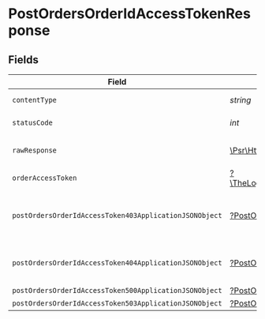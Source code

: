 # PostOrdersOrderIdAccessTokenResponse


## Fields

| Field                                                                                                                        | Type                                                                                                                         | Required                                                                                                                     | Description                                                                                                                  |
| ---------------------------------------------------------------------------------------------------------------------------- | ---------------------------------------------------------------------------------------------------------------------------- | ---------------------------------------------------------------------------------------------------------------------------- | ---------------------------------------------------------------------------------------------------------------------------- |
| `contentType`                                                                                                                | *string*                                                                                                                     | :heavy_check_mark:                                                                                                           | HTTP response content type for this operation                                                                                |
| `statusCode`                                                                                                                 | *int*                                                                                                                        | :heavy_check_mark:                                                                                                           | HTTP response status code for this operation                                                                                 |
| `rawResponse`                                                                                                                | [\Psr\Http\Message\ResponseInterface](https://www.php-fig.org/psr/psr-7/#33-psrhttpmessageresponseinterface)                 | :heavy_minus_sign:                                                                                                           | Raw HTTP response; suitable for custom response parsing                                                                      |
| `orderAccessToken`                                                                                                           | [?\TheLogicStudio\ExactPayments\Models\Shared\OrderAccessToken](../../models/shared/OrderAccessToken.md)                     | :heavy_minus_sign:                                                                                                           | New order access token created.                                                                                              |
| `postOrdersOrderIdAccessToken403ApplicationJSONObject`                                                                       | [?PostOrdersOrderIdAccessToken403ApplicationJSON](../../models/operations/PostOrdersOrderIdAccessToken403ApplicationJSON.md) | :heavy_minus_sign:                                                                                                           | **Access Denied**\<br/>Credentials supplied do not grant access to the requested resource.<br/>                              |
| `postOrdersOrderIdAccessToken404ApplicationJSONObject`                                                                       | [?PostOrdersOrderIdAccessToken404ApplicationJSON](../../models/operations/PostOrdersOrderIdAccessToken404ApplicationJSON.md) | :heavy_minus_sign:                                                                                                           | **Not found**\<br/>When there are no accounts/orders/payment found<br/>                                                      |
| `postOrdersOrderIdAccessToken500ApplicationJSONObject`                                                                       | [?PostOrdersOrderIdAccessToken500ApplicationJSON](../../models/operations/PostOrdersOrderIdAccessToken500ApplicationJSON.md) | :heavy_minus_sign:                                                                                                           | **Internal Server Error**<br/>                                                                                               |
| `postOrdersOrderIdAccessToken503ApplicationJSONObject`                                                                       | [?PostOrdersOrderIdAccessToken503ApplicationJSON](../../models/operations/PostOrdersOrderIdAccessToken503ApplicationJSON.md) | :heavy_minus_sign:                                                                                                           | **Service Unavailable**<br/>                                                                                                 |